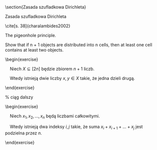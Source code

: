 \section{Zasada szufladkowa Dirichleta}

Zasada szufladkowa Dirichleta

\cite[s. 38]{charalambides2002}

  

The pigeonhole principle.

Show that if n + 1 objects are distributed into n cells, then at least one cell contains at least two objects.

  

\begin{exercise}

    Niech $X \subseteq [2n]$ będzie zbiorem $n+1$ liczb.

    Wtedy istnieją dwie liczby $x, y \in X$ takie, że jedna dzieli drugą.

\end{exercise}

  

% ciąg dalszy

\begin{exercise}

    Niech $x_1, x_2, \ldots, x_n$ będą liczbami całkowitymi.

    Wtedy istnieją dwa indeksy $i, j$ takie, że suma $x_{i} + x_{i+1} + \ldots + x_j$ jest podzielna przez $n$.

\end{exercise}